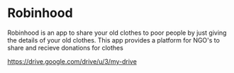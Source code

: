 # Robinhood
Robinhood is an app to share your old clothes to poor people by just giving the details of your old clothes. This app provides a platform for NGO's to share and recieve donations for clothes

https://drive.google.com/drive/u/3/my-drive

